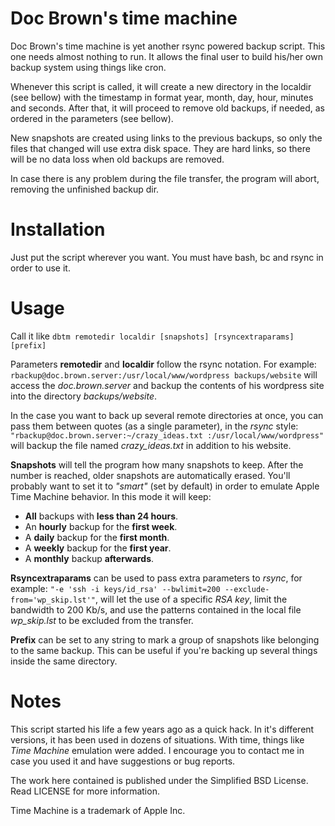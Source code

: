 # Doc Brown's time machine

Doc Brown's time machine is yet another rsync powered backup script. This one needs almost nothing to run. It allows the final user to build his/her own backup system using things like cron.

Whenever this script is called, it will create a new directory in the localdir (see bellow) with the timestamp in format year, month, day, hour, minutes and seconds. After that, it will proceed to remove old backups, if needed, as ordered in the parameters (see bellow).

New snapshots are created using links to the previous backups, so only the files that changed will use extra disk space. They are hard links, so there will be no data loss when old backups are removed.

In case there is any problem during the file transfer, the program will abort, removing the unfinished backup dir.

# Installation
Just put the script wherever you want. You must have bash, bc and rsync in order to use it.

# Usage
Call it like ```dbtm remotedir localdir [snapshots] [rsyncextraparams] [prefix]```

Parameters __remotedir__ and __localdir__ follow the rsync notation. For example:
```rbackup@doc.brown.server:/usr/local/www/wordpress backups/website``` will access the _doc.brown.server_ and backup the contents of his wordpress site into the directory _backups/website_.

In the case you want to back up several remote directories at once, you can pass them between quotes (as a single parameter), in the _rsync_ style:
```"rbackup@doc.brown.server:~/crazy_ideas.txt :/usr/local/www/wordpress"``` will backup the file named _crazy_ideas.txt_ in addition to his website.

__Snapshots__ will tell the program how many snapshots to keep. After the number is reached, older snapshots are automatically erased. You'll probably want to set it to _"smart"_ (set by default) in order to emulate Apple Time Machine behavior. In this mode it will keep:
- __All__ backups with __less than 24 hours__.
- An __hourly__ backup for the __first week__.
- A __daily__ backup for the __first month__.
- A __weekly__ backup for the __first year__.
- A __monthly__ backup __afterwards__.

__Rsyncextraparams__ can be used to pass extra parameters to _rsync_, for example:
```"-e 'ssh -i keys/id_rsa' --bwlimit=200 --exclude-from='wp_skip.lst'"```, will let the use of a specific _RSA key_, limit the bandwidth to 200 Kb/s, and use the patterns contained in the local file _wp_skip.lst_ to be excluded from the transfer.

__Prefix__ can be set to any string to mark a group of snapshots like belonging to the same backup. This can be useful if you're backing up several things inside the same directory.  

# Notes
This script started his life a few years ago as a quick hack. In it's different versions, it has been used in dozens of situations. With time, things like _Time Machine_ emulation were added. I encourage you to contact me in case you used it and have suggestions or bug reports.

The work here contained is published under the Simplified BSD License. Read LICENSE for more information.

Time Machine is a trademark of Apple Inc.